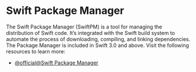 # Swift Package Manager
The Swift Package Manager (SwiftPM) is a tool for managing the distribution of Swift code. It’s integrated with the Swift build system to automate the process of downloading, compiling, and linking dependencies.
The Package Manager is included in Swift 3.0 and above.
Visit the following resources to learn more:

- [@official@Swift Package Manager](https://www.swift.org/documentation/package-manager/)

